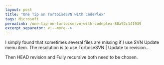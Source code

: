 ```yaml
---
layout: post
title: "One Tip on TortoiseSVN with CodePlex"
tags: Microsoft
permalink: /one-tip-on-tortoisesvn-with-codeplex-80a92c141939
excerpt_separator: <!--more-->
---
```

I simply found that sometimes several files are missing if I use SVN Update menu item. The resolution is to use TortoiseSVN | Update to revision…

Then HEAD revision and Fully recursive both need to be chosen.
<!--more-->
